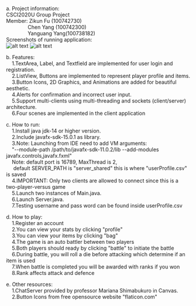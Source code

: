 a. Project information: \
CSCI2020U Group Project\
Member: Zikun Fu (100742730)\
&nbsp;&nbsp;&nbsp;&nbsp;&nbsp;&nbsp;&nbsp;&nbsp;&nbsp;&nbsp;&nbsp;&nbsp;&nbsp;&nbsp;&nbsp;Chen Yang (100742300)\
&nbsp;&nbsp;&nbsp;&nbsp;&nbsp;&nbsp;&nbsp;&nbsp;&nbsp;&nbsp;&nbsp;&nbsp;&nbsp;&nbsp;&nbsp;Yanguang Yang(100738182)
\
Screenshots of running application:\
![alt text](https://github.com/ZikunFu/CSCI2020U_GroupProject/blob/master/src/sample/resources/images/App_screenshot_1.png)
![alt text](https://github.com/ZikunFu/CSCI2020U_GroupProject/blob/master/src/sample/resources/images/App_screenshot_2.png)

b. Features: \
&nbsp;&nbsp;&nbsp;&nbsp;1.TextArea, Label, and Textfield are implemented for user login and registration.\
&nbsp;&nbsp;&nbsp;&nbsp;2.ListView, Buttons are implemented to represent player profile and items.\
&nbsp;&nbsp;&nbsp;&nbsp;3.Button Icons, 2D Graphics, and Animations are added for beautiful aesthetic.\
&nbsp;&nbsp;&nbsp;&nbsp;4.Alerts for confirmation and incorrect user input.\
&nbsp;&nbsp;&nbsp;&nbsp;5.Support multi-clients using multi-threading and sockets (client/server) architecture.\
&nbsp;&nbsp;&nbsp;&nbsp;6.Four scenes are implemented in the client application


c. How to run: \
&nbsp;&nbsp;&nbsp;&nbsp;1.Install java jdk-14 or higher version.\
&nbsp;&nbsp;&nbsp;&nbsp;2.Include javafx-sdk-15.0.1 as library.\
&nbsp;&nbsp;&nbsp;&nbsp;3.Note: Launching from IDE need to add VM arguments:\
&nbsp;&nbsp;&nbsp;&nbsp;"--module-path /path/to/javafx-sdk-11.0.2/lib --add-modules javafx.controls,javafx.fxml"\
&nbsp;&nbsp;&nbsp;&nbsp;Note: default port is 16789, MaxThread is 2, \
&nbsp;&nbsp;&nbsp;&nbsp; default SERVER_PATH is "server_shared" this is where "userProfile.csv" is saved\
&nbsp;&nbsp;&nbsp;&nbsp;4.IMPORTANT: Only two clients are allowed to connect since this is a two-player-versus game\
&nbsp;&nbsp;&nbsp;&nbsp;5.Launch two instances of Main.java.\
&nbsp;&nbsp;&nbsp;&nbsp;6.Launch Server.java.\
&nbsp;&nbsp;&nbsp;&nbsp;7.Testing username and pass word can be found inside userProfile.csv

d. How to play: \
&nbsp;&nbsp;&nbsp;&nbsp;1.Register an account\
&nbsp;&nbsp;&nbsp;&nbsp;2.You can view your stats by clicking "profile"\
&nbsp;&nbsp;&nbsp;&nbsp;3.You can view your items by clicking "bag"\
&nbsp;&nbsp;&nbsp;&nbsp;4.The game is an auto battler between two players\
&nbsp;&nbsp;&nbsp;&nbsp;5.Both players should ready by clicking "battle" to initiate the battle\
&nbsp;&nbsp;&nbsp;&nbsp;6.During battle, you will roll a die before attacking which determine if an item is used\
&nbsp;&nbsp;&nbsp;&nbsp;7.When battle is completed you will be awarded with ranks if you won\
&nbsp;&nbsp;&nbsp;&nbsp;8.Rank affects attack and defence

e. Other resources: \
&nbsp;&nbsp;&nbsp;&nbsp;1.ChatServer provided by professor Mariana Shimabukuro in Canvas.\
&nbsp;&nbsp;&nbsp;&nbsp;2.Button Icons from free opensource website "flaticon.com"
